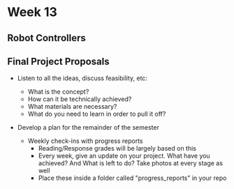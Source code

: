 # Week 13

## Robot Controllers

## Final Project Proposals

+ Listen to all the ideas, discuss feasibility, etc:
	+ What is the concept?
	+ How can it be technically achieved?
	+ What materials are necessary?
	+ What do you need to learn in order to pull it off?

+ Develop a plan for the remainder of the semester
	+ Weekly check-ins with progress reports
		+ Reading/Response grades will be largely based on this
		+ Every week, give an update on your project. What have you achieved? And What is left to do? Take photos at every stage as well
		+ Place these inside a folder called "progress_reports" in your repo